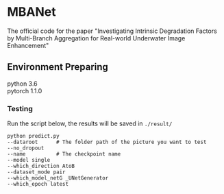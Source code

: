 # MBANet
The official code for the paper "Investigating Intrinsic Degradation Factors by Multi-Branch Aggregation for Real-world Underwater Image Enhancement"
## Environment Preparing
python 3.6  <br>  pytorch 1.1.0
### Testing
Run the script below, the results will be saved in `./result/`

    python predict.py
    --dataroot      # The folder path of the picture you want to test
    --no_dropout 
    --name          # The checkpoint name
    --model single
    --which_direction AtoB
    --dataset_mode pair
    --which_model_netG _UNetGenerator
    --which_epoch latest
    
    
